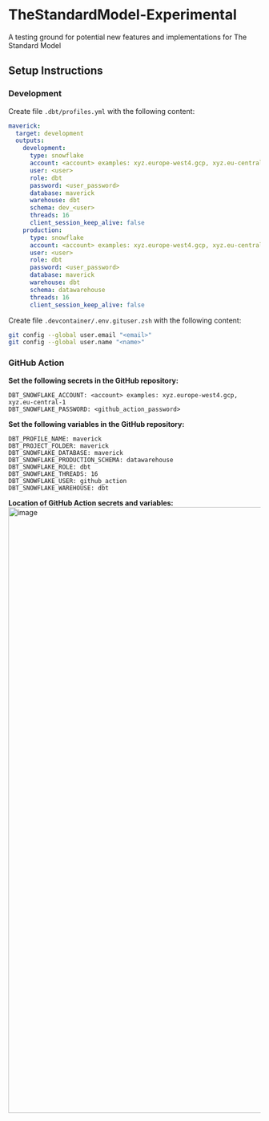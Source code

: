 # TheStandardModel-Experimental
A testing ground for potential new features and implementations for The Standard Model

## Setup Instructions

### Development

Create file `.dbt/profiles.yml` with the following content:

```yaml
maverick:
  target: development
  outputs:
    development:
      type: snowflake
      account: <account> examples: xyz.europe-west4.gcp, xyz.eu-central-1
      user: <user>
      role: dbt
      password: <user_password>
      database: maverick
      warehouse: dbt
      schema: dev_<user>
      threads: 16
      client_session_keep_alive: false
    production:
      type: snowflake
      account: <account> examples: xyz.europe-west4.gcp, xyz.eu-central-1
      user: <user>
      role: dbt
      password: <user_password>
      database: maverick
      warehouse: dbt
      schema: datawarehouse
      threads: 16
      client_session_keep_alive: false
```

Create file `.devcontainer/.env.gituser.zsh` with the following content:
    
```bash
git config --global user.email "<email>"
git config --global user.name "<name>"
```

### GitHub Action

**Set the following secrets in the GitHub repository:**
```
DBT_SNOWFLAKE_ACCOUNT: <account> examples: xyz.europe-west4.gcp, xyz.eu-central-1
DBT_SNOWFLAKE_PASSWORD: <github_action_password>
```

**Set the following variables in the GitHub repository:**

```
DBT_PROFILE_NAME: maverick
DBT_PROJECT_FOLDER: maverick
DBT_SNOWFLAKE_DATABASE: maverick
DBT_SNOWFLAKE_PRODUCTION_SCHEMA: datawarehouse
DBT_SNOWFLAKE_ROLE: dbt
DBT_SNOWFLAKE_THREADS: 16
DBT_SNOWFLAKE_USER: github_action
DBT_SNOWFLAKE_WAREHOUSE: dbt
```

**Location of GitHub Action secrets and variables:**
<img width="1208" alt="image" src="https://github.com/TheDataMaverick/TheStandardModel-Experimental/assets/7769335/6ee05fcf-cb3e-4290-a944-bb0749042abb">

